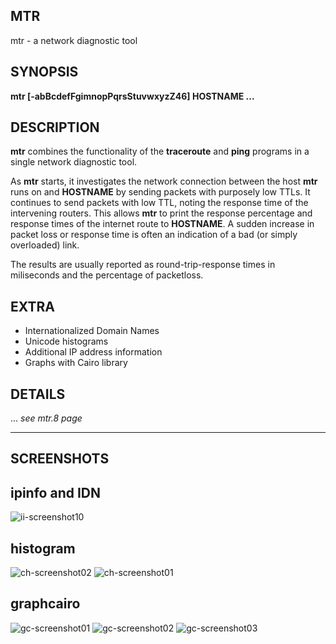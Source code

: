 MTR
---

mtr - a network diagnostic tool

SYNOPSIS
--------

**mtr \[-abBcdefFgimnopPqrsStuvwxyzZ46\] HOSTNAME ...**

DESCRIPTION
-----------

**mtr** combines the functionality of the **traceroute** and **ping** programs in a single network diagnostic tool.

As **mtr** starts, it investigates the network connection between the host **mtr** runs on and **HOSTNAME** by sending packets with purposely low TTLs. It continues to send packets with low TTL, noting the response time of the intervening routers. This allows **mtr** to print the response percentage and response times of the internet route to **HOSTNAME**. A sudden increase in packet loss or response time is often an indication of a bad (or simply overloaded) link.

The results are usually reported as round-trip-response times in miliseconds and the percentage of packetloss.

EXTRA
-------

- Internationalized Domain Names
- Unicode histograms
- Additional IP address information
- Graphs with Cairo library

DETAILS
-------
... *see mtr.8 page*

------------------------------------------------------------------------
SCREENSHOTS
-----------
## ipinfo and IDN
![ii-screenshot10](https://github.com/yvs2014/mtr085/blob/master/img/ii-screenshot10.png)

## histogram
![ch-screenshot02](https://github.com/yvs2014/mtr085/blob/master/img/ch-screenshot02.png)
![ch-screenshot01](https://github.com/yvs2014/mtr085/blob/master/img/ch-screenshot01.png)

## graphcairo
![gc-screenshot01](https://github.com/yvs2014/mtr085/blob/master/img/gc-screenshot01.png)
![gc-screenshot02](https://github.com/yvs2014/mtr085/blob/master/img/gc-screenshot02.png)
![gc-screenshot03](https://github.com/yvs2014/mtr085/blob/master/img/gc-screenshot03.png)

